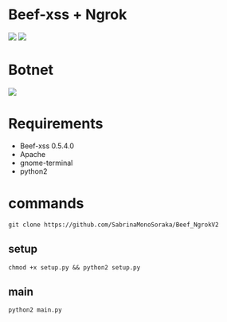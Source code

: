 <h1>Beef-xss + Ngrok</h1>

<img src="https://media.discordapp.net/attachments/581170733565214731/982467008945856593/Captura_de_tela_2022-06-03_231041.png">
<img src="https://cdn.discordapp.com/attachments/581170733565214731/982467019695853618/Captura_de_tela_2022-06-03_231117.png">

# Botnet
<img src="https://cdn.discordapp.com/attachments/581170733565214731/982465162801987635/beef.jpg">

# Requirements
- Beef-xss 0.5.4.0
- Apache
- gnome-terminal
- python2

# commands

```
git clone https://github.com/SabrinaMonoSoraka/Beef_NgrokV2
```

## setup

```
chmod +x setup.py && python2 setup.py
```

## main

```
python2 main.py
```

